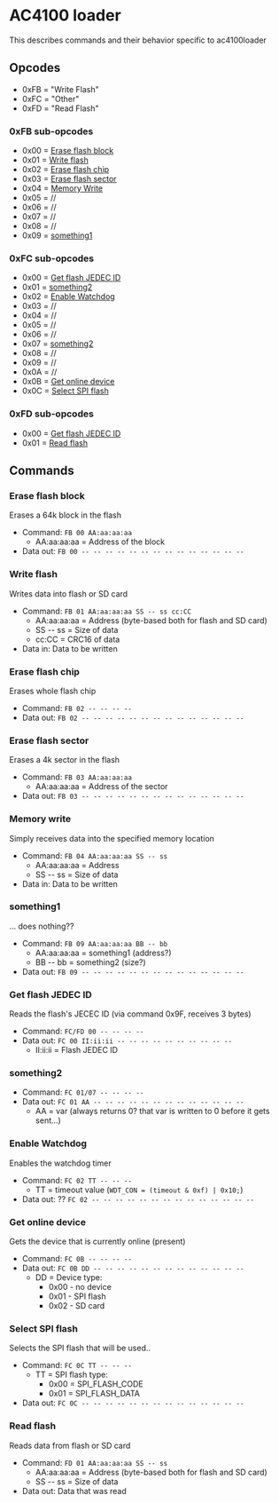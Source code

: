# AC4100 loader

This describes commands and their behavior specific to ac4100loader

## Opcodes

- 0xFB = "Write Flash"
- 0xFC = "Other"
- 0xFD = "Read Flash"

### 0xFB sub-opcodes

- 0x00 = [Erase flash block](#erase-flash-block)
- 0x01 = [Write flash](#write-flash)
- 0x02 = [Erase flash chip](#erase-flash-chip)
- 0x03 = [Erase flash sector](#erase-flash-sector)
- 0x04 = [Memory Write](#memory-write)
- 0x05 = //
- 0x06 = //
- 0x07 = //
- 0x08 = //
- 0x09 = [something1](#something1)

### 0xFC sub-opcodes

- 0x00 = [Get flash JEDEC ID](#get-flash-jedec-id)
- 0x01 = [something2](#something2)
- 0x02 = [Enable Watchdog](#enable-watchdog)
- 0x03 = //
- 0x04 = //
- 0x05 = //
- 0x06 = //
- 0x07 = [something2](#something2)
- 0x08 = //
- 0x09 = //
- 0x0A = //
- 0x0B = [Get online device](#get-online-device)
- 0x0C = [Select SPI flash](#select-spi-flash)

### 0xFD sub-opcodes

- 0x00 = [Get flash JEDEC ID](#get-flash-jedec-id)
- 0x01 = [Read flash](#read-flash)

## Commands

### Erase flash block

Erases a 64k block in the flash

- Command: `FB 00 AA:aa:aa:aa`
  * AA:aa:aa:aa = Address of the block
- Data out: `FB 00 -- -- -- -- -- -- -- -- -- -- -- -- -- --`

### Write flash

Writes data into flash or SD card

- Command: `FB 01 AA:aa:aa:aa SS -- ss cc:CC`
  * AA:aa:aa:aa = Address (byte-based both for flash and SD card)
  * SS -- ss = Size of data
  * cc:CC = CRC16 of data
- Data in: Data to be written

### Erase flash chip

Erases whole flash chip

- Command: `FB 02 -- -- -- --`
- Data out: `FB 02 -- -- -- -- -- -- -- -- -- -- -- -- -- --`

### Erase flash sector

Erases a 4k sector in the flash

- Command: `FB 03 AA:aa:aa:aa`
  * AA:aa:aa:aa = Address of the sector
- Data out: `FB 03 -- -- -- -- -- -- -- -- -- -- -- -- -- --`

### Memory write

Simply receives data into the specified memory location

- Command: `FB 04 AA:aa:aa:aa SS -- ss`
  * AA:aa:aa:aa = Address
  * SS -- ss = Size of data
- Data in: Data to be written

### something1

... does nothing??

- Command: `FB 09 AA:aa:aa:aa BB -- bb`
  * AA:aa:aa:aa = something1 (address?)
  * BB -- bb = something2 (size?)
- Data out: `FB 09 -- -- -- -- -- -- -- -- -- -- -- -- -- --`

### Get flash JEDEC ID

Reads the flash's JECEC ID (via command 0x9F, receives 3 bytes)

- Command: `FC/FD 00 -- -- -- --`
- Data out: `FC 00 II:ii:ii -- -- -- -- -- -- -- -- -- --`
  * II:ii:ii = Flash JEDEC ID

### something2

- Command: `FC 01/07 -- -- -- --`
- Data out: `FC 01 AA -- -- -- -- -- -- -- -- -- -- -- -- --`
  * AA = var (always returns 0? that var is written to 0 before it gets sent...)

### Enable Watchdog

Enables the watchdog timer

- Command: `FC 02 TT -- -- --`
  * TT = timeout value (`WDT_CON = (timeout & 0xf) | 0x10;`)
- Data out: ?? `FC 02 -- -- -- -- -- -- -- -- -- -- -- -- -- --`

### Get online device

Gets the device that is currently online (present)

- Command: `FC 0B -- -- -- --`
- Data out: `FC 0B DD -- -- -- -- -- -- -- -- -- -- -- -- --`
  * DD = Device type:
    * 0x00 - no device
    * 0x01 - SPI flash
    * 0x02 - SD card

### Select SPI flash

Selects the SPI flash that will be used..

- Command: `FC 0C TT -- -- --`
  * TT = SPI flash type:
    * 0x00 = SPI_FLASH_CODE
    * 0x01 = SPI_FLASH_DATA
- Data out: `FC 0C -- -- -- -- -- -- -- -- -- -- -- -- -- --`

### Read flash

Reads data from flash or SD card

- Command: `FD 01 AA:aa:aa:aa SS -- ss`
  * AA:aa:aa:aa = Address (byte-based both for flash and SD card)
  * SS -- ss = Size of data
- Data out: Data that was read
